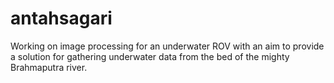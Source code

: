 # antahsagari
Working on image processing for an underwater ROV with an aim to provide a solution for gathering underwater data from the bed of the mighty Brahmaputra river.
